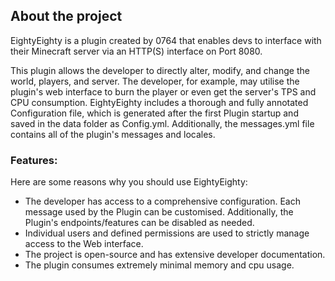 <h2>About the project</h2>
<p>
EightyEighty is a plugin created by 0764 that enables devs to interface with their Minecraft server via an HTTP(S) interface on Port 8080.
</p>
<p>
This plugin allows the developer to directly alter, modify, and change the world, players, and server. The developer, for example, may utilise the plugin's web interface to burn the player or even get the server's TPS and CPU consumption. EightyEighty includes a thorough and fully annotated Configuration file, which is generated after the first Plugin startup and saved in the data folder as Config.yml. Additionally, the messages.yml file contains all of the plugin's messages and locales.</p>
<h3>Features:</h3>
<p>
Here are some reasons why you should use EightyEighty:
<ul>
<li>
The developer has access to a comprehensive configuration. Each message used by the Plugin can be customised. Additionally, the Plugin's endpoints/features can be disabled as needed.
</li>
<li>
Individual users and defined permissions are used to strictly manage access to the Web interface. 
</li>
<li>
The project is open-source and has extensive developer documentation. 
</li>
<li>
The plugin consumes extremely minimal memory and cpu usage.
</li>
</ul>
